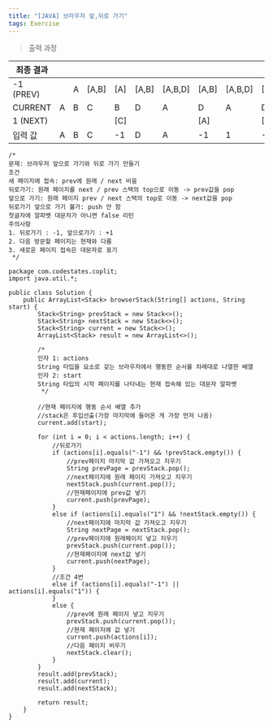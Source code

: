 ```yaml
---
title: "[JAVA] 브라우저 앞,뒤로 가기"
tags: Exercise
---
```


> 출력 과정

| 최종 결과 |      |      |       |      |       |         |       |         |       |       |
| --------- | ---- | ---- | ----- | ---- | ----- | ------- | ----- | ------- | ----- | ----- |
| -1 (PREV) |      | A    | [A,B] | [A]  | [A,B] | [A,B,D] | [A,B] | [A,B,D] | [A,B] | [A]   |
| CURRENT   | A    | B    | C     | B    | D     | A       | D     | A       | D     | B     |
| 1 (NEXT)  |      |      |       | [C]  |       |         | [A]   |         | [A]   | [A,D] |
| 입력 값   | A    | B    | C     | -1   | D     | A       | -1    | 1       | -1    | -1    |



```
/*
문제: 브라우저 앞으로 가기와 뒤로 가기 만들기
조건
새 페이지에 접속: prev에 원래 / next 비움
뒤로가기: 원래 페이지를 next / prev 스택의 top으로 이동 -> prev값을 pop
앞으로 가기: 원래 페이지 prev / next 스택의 top로 이동 -> next값을 pop
뒤로가기 앞으로 가기 불가: push 안 함
첫글자에 알파벳 대문자가 아니면 false 리턴
주의사항
1. 뒤로가기 : -1, 앞으로가기 : +1
2. 다음 방문할 페이지는 현재와 다름
3. 새로운 페이지 접속은 대문자로 표기
 */

package com.codestates.coplit;
import java.util.*;

public class Solution {
    public ArrayList<Stack> browserStack(String[] actions, String start) {
        Stack<String> prevStack = new Stack<>();
        Stack<String> nextStack = new Stack<>();
        Stack<String> current = new Stack<>();
        ArrayList<Stack> result = new ArrayList<>();

        /*
        인자 1: actions
        String 타입을 요소로 갖는 브라우저에서 행동한 순서를 차례대로 나열한 배열
        인자 2: start
        String 타입의 시작 페이지를 나타내는 현재 접속해 있는 대문자 알파벳
         */

        //현재 페이지에 행동 순서 배열 추가
        //stack은 후입선출(가장 마지막에 들어온 게 가장 먼저 나옴)
        current.add(start);

        for (int i = 0; i < actions.length; i++) {
            //뒤로가기
            if (actions[i].equals("-1") && !prevStack.empty()) {
                //prev페이지 마지막 값 가져오고 지우기
                String prevPage = prevStack.pop();
                //next페이지에 원래 페이지 가져오고 지우기
                nextStack.push(current.pop());
                //현재페이지에 prev값 넣기
                current.push(prevPage);
            }
            else if (actions[i].equals("1") && !nextStack.empty()) {
                //next페이지에 마지막 값 가져오고 지우기
                String nextPage = nextStack.pop();
                //prev페이지에 원래페이지 넣고 지우기
                prevStack.push(current.pop());
                //현재페이지에 next값 넣기
                current.push(nextPage);
            }
            //조건 4번
            else if (actions[i].equals("-1") || actions[i].equals("1")) {
            }
            else {
                //prev에 원래 페이지 넣고 지우기
                prevStack.push(current.pop());
                //현재 페이지에 값 넣기
                current.push(actions[i]);
                //다음 페이지 비우기
                nextStack.clear();
            }
        }
        result.add(prevStack);
        result.add(current);
        result.add(nextStack);

        return result;
    }
}
```
